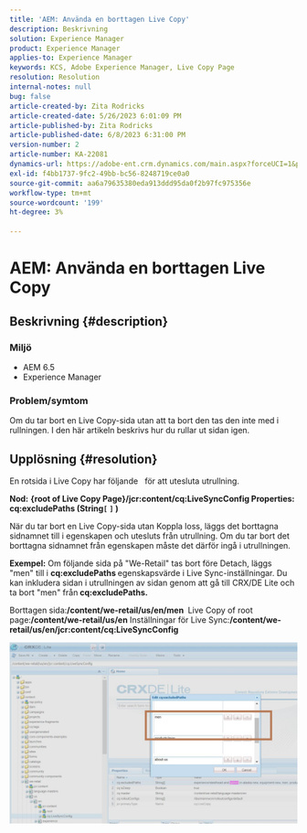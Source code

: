```yaml
---
title: 'AEM: Använda en borttagen Live Copy'
description: Beskrivning
solution: Experience Manager
product: Experience Manager
applies-to: Experience Manager
keywords: KCS, Adobe Experience Manager, Live Copy Page
resolution: Resolution
internal-notes: null
bug: false
article-created-by: Zita Rodricks
article-created-date: 5/26/2023 6:01:09 PM
article-published-by: Zita Rodricks
article-published-date: 6/8/2023 6:31:00 PM
version-number: 2
article-number: KA-22081
dynamics-url: https://adobe-ent.crm.dynamics.com/main.aspx?forceUCI=1&pagetype=entityrecord&etn=knowledgearticle&id=26052845-effb-ed11-8849-6045bd0063aa
exl-id: f4bb1737-9fc2-49bb-bc56-8248719ce0a0
source-git-commit: aa6a79635380eda913ddd95da0f2b97fc975356e
workflow-type: tm+mt
source-wordcount: '199'
ht-degree: 3%

---
```


# AEM: Använda en borttagen Live Copy

## Beskrivning {#description}


### <b>Miljö</b>

- AEM 6.5
- Experience Manager


### <b>Problem/symtom</b>

Om du tar bort en Live Copy-sida utan att ta bort den tas den inte med i rullningen. I den här artikeln beskrivs hur du rullar ut sidan igen.


## Upplösning {#resolution}


En rotsida i Live Copy har följande &#x200B; &#x200B; för att utesluta utrullning.

<b>Nod:</b> <b>{root of Live Copy Page}/jcr:content/cq:LiveSyncConfig Properties: cq:excludePaths (String`[` `]` )</b>

När du tar bort en Live Copy-sida utan Koppla loss, läggs det borttagna sidnamnet till i egenskapen och utesluts från utrullning.
Om du tar bort det borttagna sidnamnet från egenskapen måste det därför ingå i utrullningen.

<b>Exempel:</b>
Om följande sida på &quot;We-Retail&quot; tas bort före Detach, läggs &quot;men&quot; till i <b>cq:excludePaths </b>egenskapsvärde i Live Sync-inställningar.
Du kan inkludera sidan i utrullningen av sidan genom att gå till CRX/DE Lite och ta bort &quot;men&quot; från<b> cq:excludePaths.</b>

Borttagen sida:<b>/content/we-retail/us/en/men </b>
Live Copy of root page:<b>/content/we-retail/us/en</b>
Inställningar för Live Sync:<b>/content/we-retail/us/en/jcr:content/cq:LiveSyncConfig</b>

![](assets/a7eb936c-03f6-ed11-8848-6045bd006295.png)
